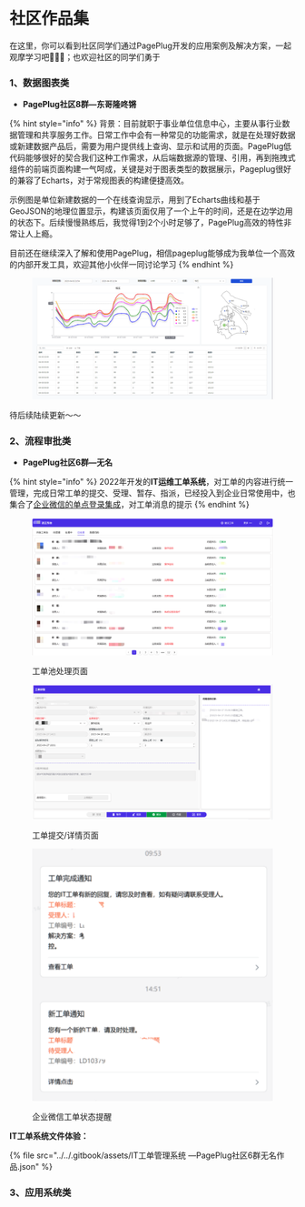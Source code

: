 # 社区作品集

在这里，你可以看到社区同学们通过PagePlug开发的应用案例及解决方案，一起观摩学习吧🙋🏻‍♂️；也欢迎社区的同学们勇于

&#x20;

### 1、数据图表类

* **PagePlug社区8群—东哥隆咚锵**

{% hint style="info" %}
背景：目前就职于事业单位信息中心，主要从事行业数据管理和共享服务工作。日常工作中会有一种常见的功能需求，就是在处理好数据或新建数据产品后，需要为用户提供线上查询、显示和试用的页面。PagePlug低代码能够很好的契合我们这种工作需求，从后端数据源的管理、引用，再到拖拽式组件的前端页面构建一气呵成，关键是对于图表类型的数据展示，Pageplug很好的兼容了Echarts，对于常规图表的构建便捷高效。



示例图是单位新建数据的一个在线查询显示，用到了Echarts曲线和基于GeoJSON的地理位置显示，构建该页面仅用了一个上午的时间，还是在边学边用的状态下。后续慢慢熟练后，我觉得1到2个小时足够了，PagePlug高效的特性非常让人上瘾。



目前还在继续深入了解和使用PagePlug，相信pageplug能够成为我单位一个高效的内部开发工具，欢迎其他小伙伴一同讨论学习
{% endhint %}

<figure><img src="../../.gitbook/assets/image (1) (2) (2).png" alt=""><figcaption></figcaption></figure>

待后续陆续更新～～



### 2、流程审批类

* **PagePlug社区6群—无名**

{% hint style="info" %}
2022年开发的**IT运维工单系统**，对工单的内容进行统一管理，完成日常工单的提交、受理、暂存、指派，已经投入到企业日常使用中，也集合了[企业微信的单点登录集成](shi-yong-ji-qiao-ji-fang-fa-fen-xiang.md#1pageplug-qi-ye-wei-xin-dan-dian-deng-lu-ji-cheng)，对工单消息的提示
{% endhint %}

<figure><img src="../../.gitbook/assets/image (18) (3).png" alt=""><figcaption><p>工单池处理页面</p></figcaption></figure>

<figure><img src="../../.gitbook/assets/image (15) (1) (1) (1).png" alt=""><figcaption><p>工单提交/详情页面</p></figcaption></figure>

<figure><img src="../../.gitbook/assets/image (9) (1) (1) (1).png" alt=""><figcaption><p>企业微信工单状态提醒</p></figcaption></figure>

**IT工单系统文件体验：**

{% file src="../../.gitbook/assets/IT工单管理系统 —PagePlug社区6群无名作品.json" %}

### 3、应用系统类





